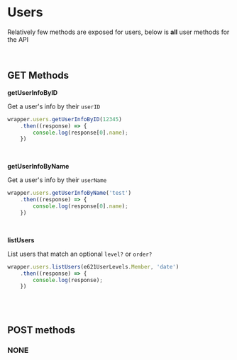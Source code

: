 # Users

Relatively few methods are exposed for users, below is **all** user methods for the API

</br>

## GET Methods

**getUserInfoByID**

Get a user's info by their `userID`

```typescript
wrapper.users.getUserInfoByID(12345)
    .then((response) => {
        console.log(response[0].name);
    })
```
</br>

**getUserInfoByName**

Get a user's info by their `userName`

```typescript
wrapper.users.getUserInfoByName('test')
    .then((response) => {
        console.log(response[0].name);
    })
```
</br>

**listUsers**

List users that match an optional `level?` or `order?`

```typescript
wrapper.users.listUsers(e621UserLevels.Member, 'date')
    .then((response) => {
        console.log(response);
    })
```
</br>
</br>

## POST methods

### NONE